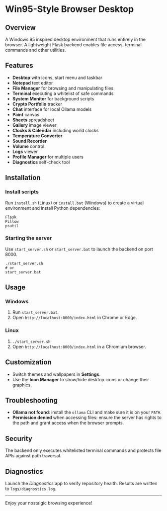 # Win95-Style Browser Desktop

## Overview
A Windows 95 inspired desktop environment that runs entirely in the browser. A lightweight Flask backend enables file access, terminal commands and other utilities.

## Features
- **Desktop** with icons, start menu and taskbar
- **Notepad** text editor
- **File Manager** for browsing and manipulating files
- **Terminal** executing a whitelist of safe commands
- **System Monitor** for background scripts
- **Crypto Portfolio** tracker
- **Chat** interface for local Ollama models
- **Paint** canvas
- **Sheets** spreadsheet
- **Gallery** image viewer
- **Clocks & Calendar** including world clocks
- **Temperature Converter**
- **Sound Recorder**
- **Volume** control
- **Logs** viewer
- **Profile Manager** for multiple users
- **Diagnostics** self-check tool

## Installation

### Install scripts
Run `install.sh` (Linux) or `install.bat` (Windows) to create a virtual environment and install Python dependencies:

```
Flask
Pillow
psutil
```

### Starting the server
Use `start_server.sh` or `start_server.bat` to launch the backend on port 8000.

```
./start_server.sh
# or
start_server.bat
```

## Usage

### Windows
1. Run `start_server.bat`.
2. Open `http://localhost:8000/index.html` in Chrome or Edge.

### Linux
1. `./start_server.sh`
2. Open `http://localhost:8000/index.html` in a Chromium browser.

## Customization
- Switch themes and wallpapers in **Settings**.
- Use the **Icon Manager** to show/hide desktop icons or change their graphics.

## Troubleshooting
- **Ollama not found**: install the `ollama` CLI and make sure it is on your `PATH`.
- **Permission denied** when accessing files: ensure the server has rights to the path and grant access when the browser prompts.

## Security
The backend only executes whitelisted terminal commands and protects file APIs against path traversal.

## Diagnostics
Launch the *Diagnostics* app to verify repository health. Results are written to `logs/diagnostics.log`.

---
Enjoy your nostalgic browsing experience!
